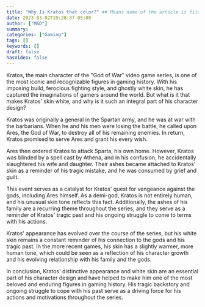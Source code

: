 ```yaml
---
title: "Why Is Kratos that color?" ## Means name of the article is filename
date: 2023-03-02T19:28:37-05:00
author: ["M&D"]
summary:
categories: ["Gaming"]
tags: []
keywords: []
draft: false
hasVideo: false
---
```


Kratos, the main character of the "God of War" video game series, is one of the most iconic and recognizable figures in gaming history. With his imposing build, ferocious fighting style, and ghostly white skin, he has captured the imaginations of gamers around the world. But what is it that makes Kratos' skin white, and why is it such an integral part of his character design?

Kratos was originally a general in the Spartan army, and he was at war with the barbarians. When he and his men were losing the battle, he called upon Ares, the God of War, to destroy all of his remaining enemies. In return, Kratos promised to serve Ares and grant his every wish.

Ares then ordered Kratos to attack Sparta, his own home. However, Kratos was blinded by a spell cast by Athena, and in his confusion, he accidentally slaughtered his wife and daughter. Their ashes became attached to Kratos' skin as a reminder of his tragic mistake, and he was consumed by grief and guilt.

This event serves as a catalyst for Kratos' quest for vengeance against the gods, including Ares himself. As a demi-god, Kratos is not entirely human, and his unusual skin tone reflects this fact. Additionally, the ashes of his family are a recurring theme throughout the series, and they serve as a reminder of Kratos' tragic past and his ongoing struggle to come to terms with his actions.

Kratos' appearance has evolved over the course of the series, but his white skin remains a constant reminder of his connection to the gods and his tragic past. In the more recent games, his skin has a slightly warmer, more human tone, which could be seen as a reflection of his character growth and his evolving relationship with his family and the gods.

In conclusion, Kratos' distinctive appearance and white skin are an essential part of his character design and have helped to make him one of the most beloved and enduring figures in gaming history. His tragic backstory and ongoing struggle to cope with his past serve as a driving force for his actions and motivations throughout the series.
